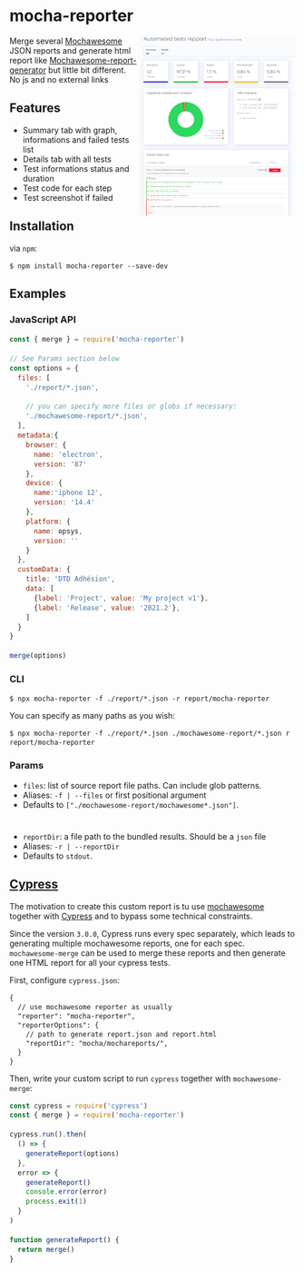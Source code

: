 # mocha-reporter

<img align="right" src="./img/mocha-reporter1.0.0.png" alt="Mocha Reporter" width="55%" />

Merge several [Mochawesome](https://github.com/adamgruber/mochawesome) JSON reports and generate html report like [Mochawesome-report-generator](https://github.com/adamgruber/mochawesome-report-generator) but little bit different. No js and no external links

## Features

- Summary tab with graph, informations and failed tests list 
- Details tab with all tests
- Test informations status and duration
- Test code for each step
- Test screenshot if failed


## Installation

via `npm`:

```
$ npm install mocha-reporter --save-dev
```

## Examples

### JavaScript API

```javascript
const { merge } = require('mocha-reporter')

// See Params section below
const options = {
  files: [
    './report/*.json',

    // you can specify more files or globs if necessary:
    './mochawesome-report/*.json',
  ],
  metadata:{
    browser: {
      name: 'electron',
      version: '87'
    },
    device: {
      name:'iphone 12',
      version: '14.4'
    },
    platform: {
      name: opsys,
      version: ''
    }
  },
  customData: {
    title: 'DTD Adhésion',
    data: [
      {label: 'Project', value: 'My project v1'},
      {label: 'Release', value: '2021.2'},
    ]
  }
}

merge(options)
```

### CLI

```
$ npx mocha-reporter -f ./report/*.json -r report/mocha-reporter
```

You can specify as many paths as you wish:

```
$ npx mocha-reporter -f ./report/*.json ./mochawesome-report/*.json r report/mocha-reporter
```

### Params

- `files`: list of source report file paths. Can include glob patterns.
- Aliases: `-f | --files` or first positional argument
- Defaults to `["./mochawesome-report/mochawesome*.json"]`.
#
- `reportDir`: a file path to the bundled results. Should be a `json` file 
- Aliases: `-r | --reportDir`
- Defaults to `stdout`.

## [Cypress](https://github.com/cypress-io/cypress)

The motivation to create this custom report is tu use [mochawesome](https://github.com/adamgruber/mochawesome) together with [Cypress](https://github.com/cypress-io/cypress) and to bypass some technical constraints.

Since the version `3.0.0`, Cypress runs every spec separately, which leads to generating multiple mochawesome reports, one for each spec. `mochawesome-merge` can be used to merge these reports and then generate one HTML report for all your cypress tests.

First, configure `cypress.json`:

```jsonc
{
  // use mochawesome reporter as usually
  "reporter": "mocha-reporter",
  "reporterOptions": {
    // path to generate report.json and report.html
    "reportDir": "mocha/mochareports/",
  }
}
```

Then, write your custom script to run `cypress` together with `mochawesome-merge`:

```javascript
const cypress = require('cypress')
const { merge } = require('mocha-reporter')

cypress.run().then(
  () => {
    generateReport(options)
  },
  error => {
    generateReport()
    console.error(error)
    process.exit(1)
  }
)

function generateReport() {
  return merge()
}
```
